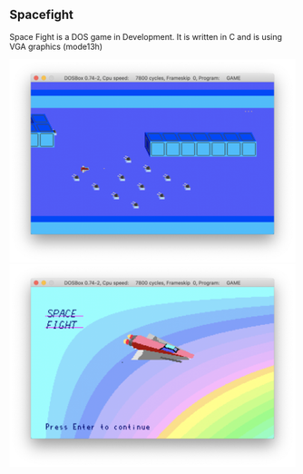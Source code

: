Spacefight
----------

Space Fight is a DOS game in Development.
It is written in C and is using VGA graphics (mode13h)


![Screenshot](./doc/screenshot2.png)
![Screenshot](./doc/screenshot1.png)
